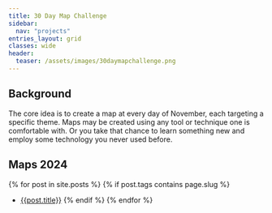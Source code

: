 ```yaml
---
title: 30 Day Map Challenge
sidebar:
  nav: "projects"
entries_layout: grid
classes: wide
header:
  teaser: /assets/images/30daymapchallenge.png
---
```


## Background
The core idea is to create a map at every day of November, each targeting a specific theme.
Maps may be created using any tool or technique one is comfortable with.
Or you take that chance to learn something new and employ some technology you never used before.

## Maps 2024

{% for post in site.posts %}
    {% if post.tags contains page.slug %}
  - <a href="{{post.url}}">{{post.title}}</a>
    {% endif %}
{% endfor %}
